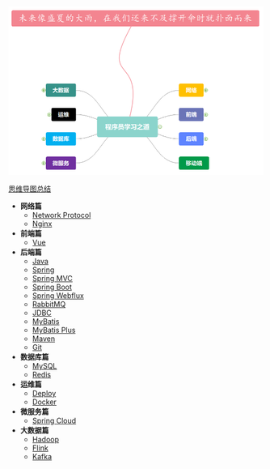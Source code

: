 <img src="README/image-20231031141938516.png" alt="image-20231031141938516" style="zoom:67%;" />

[思维导图总结](R~U~N.emmx)

- **网络篇**
  - [Network Protocol](Network/network-protocol.md)
  - [Nginx](Network/nginx.md)
- **前端篇**
  - [Vue](Vue/vue.md)
- **后端篇**
  - [Java](Java/java.md)
  - [Spring](Spring/spring.md)
  - [Spring MVC](Spring/Spring-mvc.md)
  - [Spring Boot](Spring/spring-boot.md)
  - [Spring Webflux](Spring/spring-webflux.md)
  - [RabbitMQ](MessageQueue/rabbitmq.md)
  - [JDBC](RelationalDatabase/jdbc.md)
  - [MyBatis](RelationalDatabase/mybatis.md)
  - [MyBatis Plus](RelationalDatabase/mybatis-plus.md)
  - [Maven](Tools/maven.md)
  - [Git](Tools/git.md)
- **数据库篇**
  - [MySQL](RelationalDatabase/mysql.md)
  - [Redis](NoSQL/redis.md)
- **运维篇**
  - [Deploy](Deploy/deploy.md)
  - [Docker](Tools/docker.md)
- **微服务篇**
  - [Spring Cloud](Spring/spring-cloud.md)
- **大数据篇**
  - [Hadoop](BigData/hadoop.md)
  - [Flink](BigData/flink.md)
  - [Kafka](MessageQueue/kafka.md)





